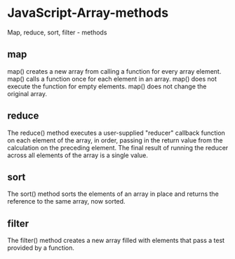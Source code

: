 # JavaScript-Array-methods
Map, reduce, sort, filter - methods

## map

map() creates a new array from calling a function for every array element. 
map() calls a function once for each element in an array. 
map() does not execute the function for empty elements. map() does not change the original array.

## reduce

The reduce() method executes a user-supplied "reducer" callback function on each element of the array, in order, passing in the return value from the calculation on the preceding element. 
The final result of running the reducer across all elements of the array is a single value.

## sort

The sort() method sorts the elements of an array in place and returns the reference to the same array, now sorted.

## filter

The filter() method creates a new array filled with elements that pass a test provided by a function. 
